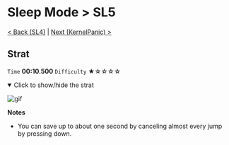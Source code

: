 # Sleep Mode > SL5

[< Back (SL4)](https://github.com/Doublevil/scbspeedrun/blob/main/levels/sl/SL4.md) | [Next (KernelPanic) >](https://github.com/Doublevil/scbspeedrun/blob/main/levels/sl/KernelPanic.md)

## Strat

`Time` **00:10.500** `Difficulty` ★☆☆☆☆
<details open>
  <summary>Click to show/hide the strat</summary>

  ![gif](https://github.com/Doublevil/scbspeedrun/blob/main/media/levels/sl/SL5_Strat.webp)

  **Notes**
  - You can save up to about one second by canceling almost every jump by pressing down.
</details>
